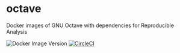 # octave
Docker images of GNU Octave with dependencies for Reproducible Analysis

![Docker Image Version](https://img.shields.io/docker/v/reprostat/octave) [![CircleCI](https://dl.circleci.com/status-badge/img/gh/reprostat/octave/tree/main.svg?style=shield)](https://dl.circleci.com/status-badge/redirect/gh/reprostat/octave/tree/main)
